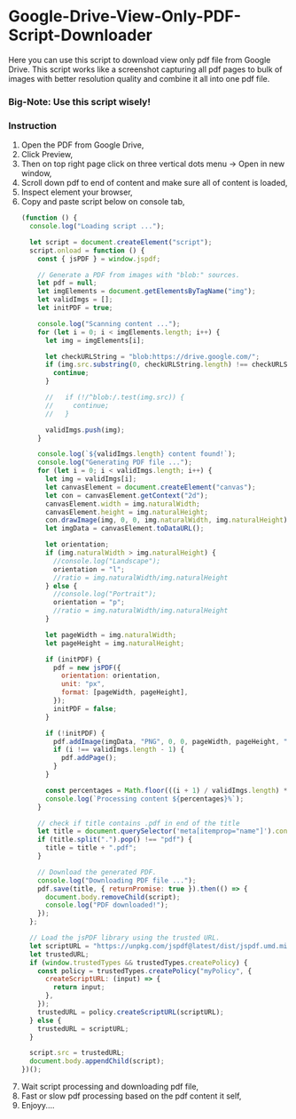 # Google-Drive-View-Only-PDF-Script-Downloader

Here you can use this script to download view only pdf file from Google Drive. This script works like a screenshot capturing all pdf pages to bulk of images with better resolution quality and combine it all into one pdf file.

### Big-Note: Use this script wisely!

### Instruction
1. Open the PDF from Google Drive,
2. Click Preview,
3. Then on top right page click on three vertical dots menu -> Open in new window,
4. Scroll down pdf to end of content and make sure all of content is loaded,
5. Inspect element your browser,
6. Copy and paste script below on console tab,
   ```js
   (function () {
     console.log("Loading script ...");
   
     let script = document.createElement("script");
     script.onload = function () {
       const { jsPDF } = window.jspdf;
   
       // Generate a PDF from images with "blob:" sources.
       let pdf = null;
       let imgElements = document.getElementsByTagName("img");
       let validImgs = [];
       let initPDF = true;
   
       console.log("Scanning content ...");
       for (let i = 0; i < imgElements.length; i++) {
         let img = imgElements[i];
   
         let checkURLString = "blob:https://drive.google.com/";
         if (img.src.substring(0, checkURLString.length) !== checkURLString) {
           continue;
         }
   
         //   if (!/^blob:/.test(img.src)) {
         //     continue;
         //   }
   
         validImgs.push(img);
       }
   
       console.log(`${validImgs.length} content found!`);
       console.log("Generating PDF file ...");
       for (let i = 0; i < validImgs.length; i++) {
         let img = validImgs[i];
         let canvasElement = document.createElement("canvas");
         let con = canvasElement.getContext("2d");
         canvasElement.width = img.naturalWidth;
         canvasElement.height = img.naturalHeight;
         con.drawImage(img, 0, 0, img.naturalWidth, img.naturalHeight);
         let imgData = canvasElement.toDataURL();
   
         let orientation;
         if (img.naturalWidth > img.naturalHeight) {
           //console.log("Landscape");
           orientation = "l";
           //ratio = img.naturalWidth/img.naturalHeight
         } else {
           //console.log("Portrait");
           orientation = "p";
           //ratio = img.naturalWidth/img.naturalHeight
         }
   
         let pageWidth = img.naturalWidth;
         let pageHeight = img.naturalHeight;
   
         if (initPDF) {
           pdf = new jsPDF({
             orientation: orientation,
             unit: "px",
             format: [pageWidth, pageHeight],
           });
           initPDF = false;
         }
   
         if (!initPDF) {
           pdf.addImage(imgData, "PNG", 0, 0, pageWidth, pageHeight, "", "SLOW");
           if (i !== validImgs.length - 1) {
             pdf.addPage();
           }
         }
   
         const percentages = Math.floor(((i + 1) / validImgs.length) * 100);
         console.log(`Processing content ${percentages}%`);
       }
   
       // check if title contains .pdf in end of the title
       let title = document.querySelector('meta[itemprop="name"]').content;
       if (title.split(".").pop() !== "pdf") {
         title = title + ".pdf";
       }
   
       // Download the generated PDF.
       console.log("Downloading PDF file ...");
       pdf.save(title, { returnPromise: true }).then(() => {
         document.body.removeChild(script);
         console.log("PDF downloaded!");
       });
     };
   
     // Load the jsPDF library using the trusted URL.
     let scriptURL = "https://unpkg.com/jspdf@latest/dist/jspdf.umd.min.js";
     let trustedURL;
     if (window.trustedTypes && trustedTypes.createPolicy) {
       const policy = trustedTypes.createPolicy("myPolicy", {
         createScriptURL: (input) => {
           return input;
         },
       });
       trustedURL = policy.createScriptURL(scriptURL);
     } else {
       trustedURL = scriptURL;
     }
   
     script.src = trustedURL;
     document.body.appendChild(script);
   })();
   ```
6. Wait script processing and downloading pdf file,
7. Fast or slow pdf processing based on the pdf content it self,
8. Enjoyy....
